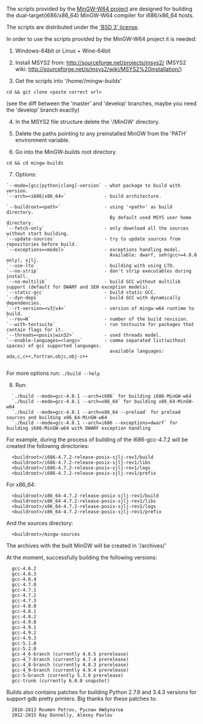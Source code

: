 The scripts provided by the
[MinGW-W64 project](http://sourceforge.net/projects/mingw-w64/) are designed
for building the dual-target(i686/x86_64) MinGW-W64 compiler for i686/x86_64 hosts.

The scripts are distributed under the
['BSD 3' license](http://www.opensource.org/licenses/BSD-3-Clause).

In order to use the scripts provided by the MinGW-W64 project it is needed:

1. Windows-64bit or Linux + Wine-64bit

2. Install MSYS2 from:
  http://sourceforge.net/projects/msys2/
  (MSYS2 wiki: http://sourceforge.net/p/msys2/wiki/MSYS2%20installation/)

3. Get the scripts into '<msys root>/home/<user>/mingw-builds'
  ```
  cd && git clone <paste correct url>
  ``` 
  (see the diff between the 'master' and 'develop' branches, maybe you need
   the 'develop' branch exactly)

4. In the MSYS2 file structure delete the '/MinGW' directory.

5. Delete the paths pointing to any preinstalled MinGW from the 'PATH'
  environment variable.

6. Go into the MinGW-builds root directory.
  ```
  cd && cd mingw-builds
  ```

7. Options:
  ```
  `--mode=[gcc|python|clang]-version` - what package to build with version.
  `--arch=<i686|x86_64>`              - build architecture.
    
  `--buildroot=<path>`                - using '<path>' as build directory.
                                        By default used MSYS user home directory.
  `--fetch-only`                      - only download all the sources without start building.
  `--update-sources`                  - try to update sources from repositories before build.
  `--exceptions=<model>`              - exceptions handling model.
                                        Available: dwarf, seh(gcc>=4.8.0 only), sjlj.
  `--use-lto`                         - building with using LTO.
  `--no-strip`                        - don't strip executables during install.
  `--no-multilib`                     - build GCC without multilib support (default for DWARF and SEH exception models).
  `--static-gcc`                      - build static GCC.
  `--dyn-deps`                        - build GCC with dynamically dependencies.
  `--rt-version=<v3|v4>`              - version of mingw-w64 runtime to build.
  `--rev=N`                           - number of the build revision.
  `--with-testsuite`                  - run testsuite for packages that contain flags for it.
  `--threads=<posix|win32>`           - used threads model.
  `--enable-languages=<langs>`        - comma separated list(without spaces) of gcc supported languages.
                                        available languages: ada,c,c++,fortran,objc,obj-c++
                                        
  ```
  For more options run: `./build --help`
  
8. Run:
```
  `./build --mode=gcc-4.8.1 --arch=i686` for building i686-MinGW-w64
  `./build --mode=gcc-4.8.1 --arch=x86_64` for building x86_64-MinGW-w64
  `./build --mode=gcc-4.8.1 --arch=x86_64 --preload` for preload sources and building x86_64-MinGW-w64
  `./build --mode=gcc-4.8.1 --arch=i686 --exceptions=dwarf` for building i686-MinGW-w64 with DWARF exception handling
```

For example, during the process of building of the i686-gcc-4.7.2 will
  be created the following directories:
```  
  <buildroot>/i686-4.7.2-release-posix-sjlj-rev1/build
  <buildroot>/i686-4.7.2-release-posix-sjlj-rev1/libs
  <buildroot>/i686-4.7.2-release-posix-sjlj-rev1/logs
  <buildroot>/i686-4.7.2-release-posix-sjlj-rev1/prefix
```
For x86_64:
```
  <buildroot>/x86_64-4.7.2-release-posix-sjlj-rev1/build
  <buildroot>/x86_64-4.7.2-release-posix-sjlj-rev1/libs
  <buildroot>/x86_64-4.7.2-release-posix-sjlj-rev1/logs
  <buildroot>/x86_64-4.7.2-release-posix-sjlj-rev1/prefix
```
And the sources directory:
```
  <buildroot>/mingw-sources
```

The archives with the built MinGW will be created in '<buildroot>/archives/'

At the moment, successfully building the following versions:
```
  gcc-4.6.2
  gcc-4.6.3
  gcc-4.6.4
  gcc-4.7.0
  gcc-4.7.1
  gcc-4.7.2
  gcc-4.7.3
  gcc-4.8.0
  gcc-4.8.1
  gcc-4.8.2
  gcc-4.9.0
  gcc-4.9.1
  gcc-4.9.2
  gcc-4.9.3
  gcc-5.1.0
  gcc-5.2.0
  gcc-4_6-branch (currently 4.6.5 prerelease)
  gcc-4_7-branch (currently 4.7.4 prerelease)
  gcc-4_8-branch (currently 4.8.3 prerelease)
  gcc-4_9-branch (currently 4.9.4 prerelease)
  gcc-5-branch (currently 5.3.0 prerelease)
  gcc-trunk (currently 6.0.0 snapshot)
```

Builds also contains patches for building Python 2.7.9 and 3.4.3 versions for support gdb pretty printers.
Big thanks for these patches to:
```
  2010-2013 Roumen Petrov, Руслан Ижбулатов
  2012-2015 Ray Donnelly, Alexey Pavlov
``` 
